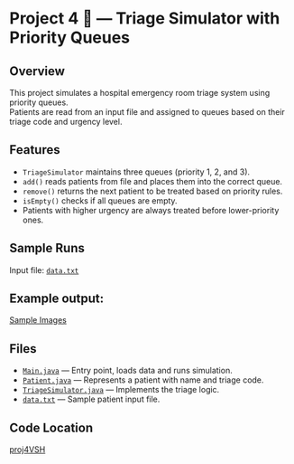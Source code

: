 # Project 4 🏥 — Triage Simulator with Priority Queues

## Overview
This project simulates a hospital emergency room triage system using priority queues.  
Patients are read from an input file and assigned to queues based on their triage code and urgency level.

## Features
- `TriageSimulator` maintains three queues (priority 1, 2, and 3).  
- `add()` reads patients from file and places them into the correct queue.  
- `remove()` returns the next patient to be treated based on priority rules.  
- `isEmpty()` checks if all queues are empty.  
- Patients with higher urgency are always treated before lower-priority ones.

## Sample Runs
Input file: [`data.txt`](./proj4/src/proj4/data.txt)  

## Example output:  
[Sample Images](./proj4/PROJSCREEN1.pdf)

## Files
- [`Main.java`](./proj4VSH/Main.java) — Entry point, loads data and runs simulation.  
- [`Patient.java`](./proj4VSH/Patient.java) — Represents a patient with name and triage code.  
- [`TriageSimulator.java`](./proj4VSH/TriageSimulator.java) — Implements the triage logic.  
- [`data.txt`](./proj4VSH/data.txt) — Sample patient input file.  

## Code Location
[proj4VSH](./proj4VSH)
